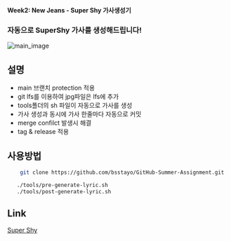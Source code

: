 **Week2: New Jeans - Super Shy 가사생성기**

### 자동으로 SuperShy 가사를 생성해드립니다!
![main_image](https://media.tenor.com/znDanhSC4yMAAAAd/newjeans-super-shy.gif)

## 설명
- main 브랜치 protection 적용
- git lfs를 이용하여 jpg파일은 lfs에 추가
- tools폴더의 sh 파일이 자동으로 가사를 생성
- 가사 생성과 동시에 가사 한줄마다 자동으로 커밋
- merge confilct 발생시 해결
- tag & release 적용

## 사용방법

```bash
    git clone https://github.com/bsstayo/GitHub-Summer-Assignment.git
```
```bash
   ./tools/pre-generate-lyric.sh
   ./tools/post-generate-lyric.sh 
```

## Link
[Super Shy](https://youtu.be/ArmDp-zijuc)
